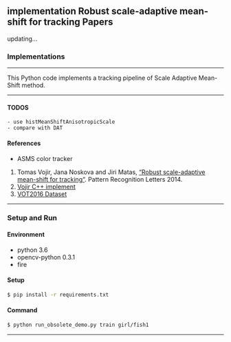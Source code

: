## implementation Robust scale-adaptive mean-shift for tracking Papers

updating...

### Implementations

________________

This Python code implements a tracking pipeline of Scale Adaptive Mean-Shift method.
_________________

#### TODOS

    - use histMeanShiftAnisotropicScale
    - compare with DAT
    
#### References

- ASMS color tracker

1. Tomas Vojir, Jana Noskova and Jiri Matas, [“Robust scale-adaptive mean-shift for tracking“](http://101.96.10.63/cmp.felk.cvut.cz/~vojirtom/publications/scia2013.pdf). 
    Pattern Recognition Letters 2014.
2. [Vojir C++ implement](https://github.com/vojirt/asms)
3. [VOT2016 Dataset](http://data.votchallenge.net/vot2016/vot2016.zip)

---

### Setup and Run

#### Environment
- python 3.6
- opencv-python 0.3.1
- fire

#### Setup

```bash
$ pip install -r requirements.txt
```
    
#### Command

```bash
$ python run_obsolete_demo.py train girl/fish1
```

---



